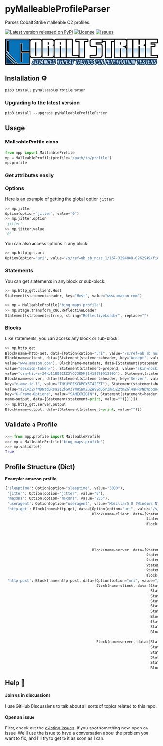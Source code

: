 # pyMalleableProfileParser
Parses Cobalt Strike malleable C2 profiles.

[![Latest version released on PyPi](https://img.shields.io/pypi/v/pymalleableprofileparser?style=flat-square)](https://pypi.org/project/pyMalleableProfileParser/)
[![License](https://img.shields.io/github/license/brett-fitz/pyMalleableProfileParser?style=flat-square)](https://github.com/brett-fitz/pyMalleableProfileParser/blob/main/LICENSE)
[![Issues](https://img.shields.io/github/issues/brett-fitz/pyMalleableProfileParser?style=flat-square)](https://github.com/brett-fitz/pyMalleableProfileParser/issues)

![Cobalt Strike Logo](https://raw.githubusercontent.com/brett-fitz/pyMalleableProfileParser/main/cobalt-strike-logo.png)


## Installation :gear:
```shell
pip3 install pyMalleableProfileParser
```

### Upgrading to the latest version
```shell
pip3 install --upgrade pyMalleableProfileParser
```


## Usage

### MalleableProfile class
```python
from mpp import MalleableProfile
mp = MalleableProfile(profile='/path/to/profile')
mp.profile
```

### Get attributes easily

### Options
Here is an example of getting the global option `jitter`:
```python
>> mp.jitter        
Option(option="jitter", value="0")
>> mp.jitter.option
'jitter'
>> mp.jitter.value
'0'
```
You can also access options in any block:
```python
>> mp.http_get.uri
Option(option="uri", value="/s/ref=nb_sb_noss_1/167-3294888-0262949/field-keywords=books")
```

### Statements
You can get statements in any block or sub-block:
```python
>> mp.http_get.client.Host
Statement(statement=header, key="Host", value="www.amazon.com")
```
```python
>> mp = MalleableProfile('bing_maps.profile')
>> mp.stage.transform_x86.ReflectiveLoader
Statement(statement=strrep, string="ReflectiveLoader", replace="")
```

### Blocks
Like statements, you can access any block or sub-block:
```python
>> mp.http_get
Block(name=http-get, data=[Option(option="uri", value="/s/ref=nb_sb_noss_1/167-3294888-0262949/field-keywords=books"), 
Block(name=client, data=[Statement(statement=header, key="Accept", value="*/*"), Statement(statement=header, key="Host", 
value="www.amazon.com"), Block(name=metadata, data=[Statement(statement=base64, value=""), Statement(statement=prepend, 
value="session-token="), Statement(statement=prepend, value="skin=noskin;"), Statement(statement=append, 
value="csm-hit=s-24KU11BB82RZSYGJ3BDK|1419899012996"), Statement(statement=header, key="Cookie", value="")])]), 
Block(name=server, data=[Statement(statement=header, key="Server", value="Server"), Statement(statement=header, 
key="x-amz-id-1", value="THKUYEZKCKPGY5T42PZT"), Statement(statement=header, key="x-amz-id-2", 
value="a21yZ2xrNDNtdGRsa212bGV3YW85amZuZW9ydG5rZmRuZ2tmZGl4aHRvNDVpbgo="), Statement(statement=header, 
key="X-Frame-Options", value="SAMEORIGIN"), Statement(statement=header, key="Content-Encoding", value="gzip"), Block(
name=output, data=[Statement(statement=print, value="")])])])
>> mp.http_get.server.output
Block(name=output, data=[Statement(statement=print, value="")])
```


## Validate a Profile
```python
>>> from mpp.profile import MalleableProfile
>>> mp = MalleableProfile('bing_maps.profile')
>>> mp.validate()
True
```


## Profile Structure (Dict)

**Example: amazon.profile**
```python
{'sleeptime': Option(option="sleeptime", value="5000"),
 'jitter': Option(option="jitter", value="0"),
 'maxdns': Option(option="maxdns", value="255"),
 'useragent': Option(option="useragent", value="Mozilla/5.0 (Windows NT 6.1; WOW64; Trident/7.0; rv:11.0) like Gecko"),
 'http-get': Block(name=http-get, data=[Option(option="uri", value="/s/ref=nb_sb_noss_1/167-3294888-0262949/field-keywords=books"), 
                                        Block(name=client, data=[Statement(statement=header, key="Accept", value="*/*"), 
                                                                 Statement(statement=header, key="Host", value="www.amazon.com"), 
                                                                 Block(name=metadata, data=[Statement(statement=base64, value=""), 
                                                                                            Statement(statement=prepend, value="session-token="), 
                                                                                            Statement(statement=prepend, value="skin=noskin;"), 
                                                                                            Statement(statement=append, value="csm-hit=s-24KU11BB82RZSYGJ3BDK|1419899012996"), 
                                                                                            Statement(statement=header, key="Cookie", value="")])]), 
                                        Block(name=server, data=[Statement(statement=header, key="Server", value="Server"), 
                                                                 Statement(statement=header, key="x-amz-id-1", value="THKUYEZKCKPGY5T42PZT"), 
                                                                 Statement(statement=header, key="x-amz-id-2", value="a21yZ2xrNDNtdGRsa212bGV3YW85amZuZW9ydG5rZmRuZ2tmZGl4aHRvNDVpbgo="), 
                                                                 Statement(statement=header, key="X-Frame-Options", value="SAMEORIGIN"), 
                                                                 Statement(statement=header, key="Content-Encoding", value="gzip"), 
                                                                 Block(name=output, data=[Statement(statement=print, value="")])])]),
 'http-post': Block(name=http-post, data=[Option(option="uri", value="/N4215/adj/amzn.us.sr.aps"), 
                                          Block(name=client, data=[Statement(statement=header, key="Accept", value="*/*"), 
                                                                   Statement(statement=header, key="Content-Type", value="text/xml"), 
                                                                   Statement(statement=header, key="X-Requested-With", value="XMLHttpRequest"), 
                                                                   Statement(statement=header, key="Host", value="www.amazon.com"), 
                                                                   Statement(statement=parameter, key="sz", value="160x600"), 
                                                                   Statement(statement=parameter, key="oe", value="oe=ISO-8859-1;"), 
                                                                   Block(name=id, data=[Statement(statement=parameter, key="sn", value="")]), 
                                                                   Statement(statement=parameter, key="s", value="3717"), 
                                                                   Statement(statement=parameter, key="dc_ref", value="http%3A%2F%2Fwww.amazon.com"), 
                                                                   Block(name=output, data=[Statement(statement=base64, value=""), 
                                                                                            Statement(statement=print, value="")])]), 
                                          Block(name=server, data=[Statement(statement=header, key="Server", value="Server"), 
                                                                   Statement(statement=header, key="x-amz-id-1", value="THK9YEZJCKPGY5T42OZT"), 
                                                                   Statement(statement=header, key="x-amz-id-2", value="a21JZ1xrNDNtdGRsa219bGV3YW85amZuZW9zdG5rZmRuZ2tmZGl4aHRvNDVpbgo="), 
                                                                   Statement(statement=header, key="X-Frame-Options", value="SAMEORIGIN"), 
                                                                   Statement(statement=header, key="x-ua-compatible", value="IE=edge"), 
                                                                   Block(name=output, data=[Statement(statement=print, value="")])])])}
```

## Help :construction_worker:

#### Join us in discussions
I use GitHub Discussions to talk about all sorts of topics related to this repo.

#### Open an issue
First, check out the [existing issues](https://github.com/brett-fitz/pyMalleableProfileParser/issues). If you spot 
something new, open an issue. We'll use the issue to have a conversation about the problem you want to fix, and I'll 
try to get to it as soon as I can.